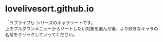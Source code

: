# lovelivesort.github.io
「ラブライブ!」シリーズのキャラソートです。<br>上のプルダウンメニューからソートしたい対象を選んだ後、より好きなキャラの名前をクリックしていってください。
